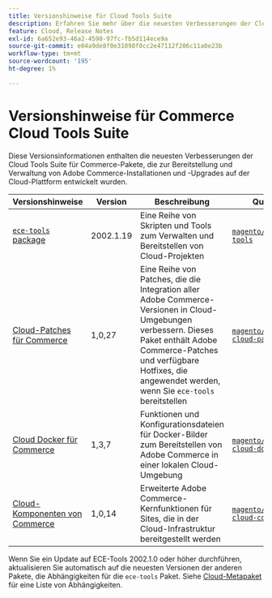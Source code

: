 ```yaml
---
title: Versionshinweise für Cloud Tools Suite
description: Erfahren Sie mehr über die neuesten Verbesserungen der Cloud Tools-Suite für Adobe Commerce.
feature: Cloud, Release Notes
exl-id: 6a652e93-46a2-4590-97fc-fb5d114ece9a
source-git-commit: e04a9de8f0e31098f0cc2e47112f206c11a0e23b
workflow-type: tm+mt
source-wordcount: '195'
ht-degree: 1%

---
```


# Versionshinweise für Commerce Cloud Tools Suite

Diese Versionsinformationen enthalten die neuesten Verbesserungen der Cloud Tools Suite für Commerce-Pakete, die zur Bereitstellung und Verwaltung von Adobe Commerce-Installationen und -Upgrades auf der Cloud-Plattform entwickelt wurden.

| Versionshinweise | Version | Beschreibung | Quelle |
| ----------------- |-----------| ---------------------------------------- | --------------------------- |
| [`ece-tools` package](ece-tools-package.md) | 2002.1.19 | Eine Reihe von Skripten und Tools zum Verwalten und Bereitstellen von Cloud-Projekten | [`magento/ece-tools`](https://github.com/magento/ece-tools/tree/2002.1) |
| [Cloud-Patches für Commerce](cloud-patches.md) | 1,0,27 | Eine Reihe von Patches, die die Integration aller Adobe Commerce-Versionen in Cloud-Umgebungen verbessern. Dieses Paket enthält Adobe Commerce-Patches und verfügbare Hotfixes, die angewendet werden, wenn Sie `ece-tools` bereitstellen | [`magento/magento-cloud-patches`](https://github.com/magento/magento-cloud-patches/tree/1.0.1) |
| [Cloud Docker für Commerce](cloud-docker.md) | 1,3,7 | Funktionen und Konfigurationsdateien für Docker-Bilder zum Bereitstellen von Adobe Commerce in einer lokalen Cloud-Umgebung | [`magento/magento-cloud-docker`](https://github.com/magento/magento-cloud-docker/tree/1.0) |
| [Cloud-Komponenten von Commerce](cloud-components.md) | 1,0,14 | Erweiterte Adobe Commerce-Kernfunktionen für Sites, die in der Cloud-Infrastruktur bereitgestellt werden | [`magento/magento-cloud-components`](https://github.com/magento/magento-cloud-components/tree/1.0.2) |

Wenn Sie ein Update auf ECE-Tools 2002.1.0 oder höher durchführen, aktualisieren Sie automatisch auf die neuesten Versionen der anderen Pakete, die Abhängigkeiten für die `ece-tools` Paket. Siehe [Cloud-Metapaket](../development/overview.md#cloud-metapackage) für eine Liste von Abhängigkeiten.
